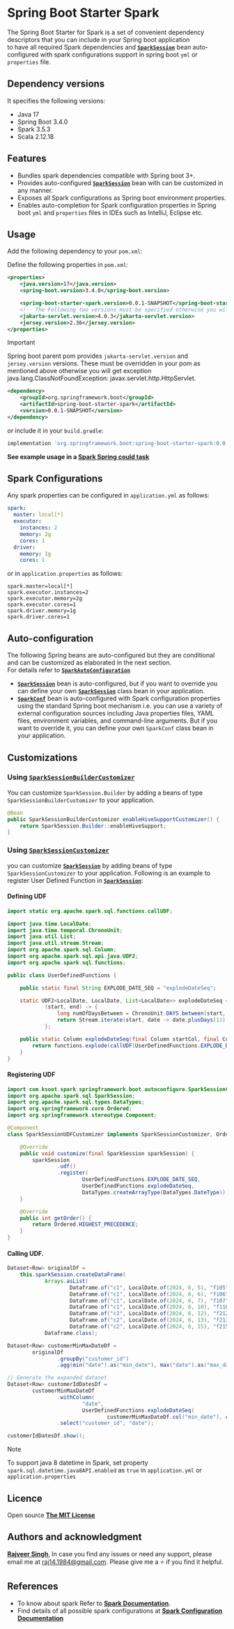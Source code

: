 # Spring Boot Starter Spark
The Spring Boot Starter for Spark is a set of convenient dependency descriptors that you can include in your Spring boot application  
to have all required Spark dependencies and [**`SparkSession`**](https://spark.apache.org/docs/latest/api/java/org/apache/spark/sql/SparkSession.html) bean auto-configured with spark configurations support in spring boot `yml` or `properties` file.

## Dependency versions
It specifies the following versions:
* Java 17
* Spring Boot 3.4.0
* Spark 3.5.3
* Scala 2.12.18

## Features
* Bundles spark dependencies compatible with Spring boot 3+.   
* Provides auto-configured [**`SparkSession`**](https://spark.apache.org/docs/latest/api/java/org/apache/spark/sql/SparkSession.html) bean with can be customized in any manner.
* Exposes all Spark configurations as Spring boot environment properties.
* Enables auto-completion for Spark configuration properties in Spring boot `yml` and `properties` files in IDEs such as IntelliJ, Eclipse etc.

## Usage
Add the following dependency to your `pom.xml`:

Define the following properties in `pom.xml`:

```xml
<properties>
    <java.version>17</java.version>
    <spring-boot.version>3.4.0</spring-boot.version>

    <spring-boot-starter-spark.version>0.0.1-SNAPSHOT</spring-boot-starter-spark.version>
    <!-- The Following two versions must be specified otherwise you will get exception java.lang.ClassNotFoundException: javax.servlet.http.HttpServlet-->
    <jakarta-servlet.version>4.0.3</jakarta-servlet.version>
    <jersey.version>2.36</jersey.version>
</properties>
```
> [!IMPORTANT]
Spring boot parent pom provides `jakarta-servlet.version` and `jersey.version` versions.
These must be overridden in your pom as mentioned above otherwise you will get exception java.lang.ClassNotFoundException: javax.servlet.http.HttpServlet.
```xml
<dependency>
    <groupId>org.springframework.boot</groupId>
    <artifactId>spring-boot-starter-spark</artifactId>
    <version>0.0.1-SNAPSHOT</version>
</dependency>
```
or include it in your `build.gradle`:
```gradle
implementation 'org.springframework.boot:spring-boot-starter-spark:0.0.1-SNAPSHOT'
```

**See example usage in a [Spark Spring could task](https://github.com/officiallysingh/spark-try-me)**

## Spark Configurations
Any spark properties can be configured in `application.yml` as follows:

```yaml
spark:
  master: local[*]
  executor:
    instances: 2
    memory: 2g
    cores: 1
  driver:
    memory: 1g
    cores: 1
```

or in `application.properties` as follows:
```properties
spark.master=local[*]
spark.executor.instances=2
spark.executor.memory=2g
spark.executor.cores=1
spark.driver.memory=1g
spark.driver.cores=1
```

## Auto-configuration
The following Spring beans are auto-configured but they are conditional and can be customized as elaborated in the next section.  
For details refer to [**`SparkAutoConfiguration`**](src/main/java/com/ksoot/spark/springframework/boot/autoconfigure/SparkAutoConfiguration.java)
* [**`SparkSession`**](https://spark.apache.org/docs/latest/api/java/org/apache/spark/sql/SparkSession.html) bean is auto-configured, but if you want to override you can define your own [**`SparkSession`**](https://spark.apache.org/docs/latest/api/java/org/apache/spark/sql/SparkSession.html) class bean in your application.
* [**`SparkConf`**](https://spark.apache.org/docs/latest/api/java/org/apache/spark/SparkConf.html) bean is auto-configured with Spark configuration properties using the standard Spring boot mechanism i.e. you can use a variety of external configuration sources including Java properties files, YAML files, environment variables, and command-line arguments.
But if you want to override it, you can define your own `SparkConf` class bean in your application.

## Customizations
### Using [**`SparkSessionBuilderCustomizer`**](src/main/java/com/ksoot/spark/springframework/boot/autoconfigure/SparkSessionBuilderCustomizer.java) 
You can customize `SparkSession.Builder` by adding a beans of type `SparkSessionBuilderCustomizer` to your application.

```java
@Bean
public SparkSessionBuilderCustomizer enableHiveSupportCustomizer() {
    return SparkSession.Builder::enableHiveSupport;
}
```
###  Using [**`SparkSessionCustomizer`**](src/main/java/com/ksoot/spark/springframework/boot/autoconfigure/SparkSessionCustomizer.java) 
you can customize [**`SparkSession`**](https://spark.apache.org/docs/latest/api/java/org/apache/spark/sql/SparkSession.html) by adding beans of type `SparkSessionCustomizer` to your application.
Following is an example to register User Defined Function in [**`SparkSession`**](https://spark.apache.org/docs/latest/api/java/org/apache/spark/sql/SparkSession.html):

#### Defining UDF
```java
import static org.apache.spark.sql.functions.callUDF;

import java.time.LocalDate;
import java.time.temporal.ChronoUnit;
import java.util.List;
import java.util.stream.Stream;
import org.apache.spark.sql.Column;
import org.apache.spark.sql.api.java.UDF2;
import org.apache.spark.sql.functions;

public class UserDefinedFunctions {

    public static final String EXPLODE_DATE_SEQ = "explodeDateSeq";

    static UDF2<LocalDate, LocalDate, List<LocalDate>> explodeDateSeq =
            (start, end) -> {
                long numOfDaysBetween = ChronoUnit.DAYS.between(start, end) + 1;
                return Stream.iterate(start, date -> date.plusDays(1)).limit(numOfDaysBetween).toList();
            };

    public static Column explodeDateSeq(final Column startCol, final Column endCol) {
        return functions.explode(callUDF(UserDefinedFunctions.EXPLODE_DATE_SEQ, startCol, endCol));
    }
}
```

#### Registering UDF
```java
import com.ksoot.spark.springframework.boot.autoconfigure.SparkSessionCustomizer;
import org.apache.spark.sql.SparkSession;
import org.apache.spark.sql.types.DataTypes;
import org.springframework.core.Ordered;
import org.springframework.stereotype.Component;

@Component
class SparkSessionUDFCustomizer implements SparkSessionCustomizer, Ordered {

    @Override
    public void customize(final SparkSession sparkSession) {
        sparkSession
                .udf()
                .register(
                        UserDefinedFunctions.EXPLODE_DATE_SEQ,
                        UserDefinedFunctions.explodeDateSeq,
                        DataTypes.createArrayType(DataTypes.DateType));
    }

    @Override
    public int getOrder() {
        return Ordered.HIGHEST_PRECEDENCE;
    }
}
```

#### Calling UDF.
```java
Dataset<Row> originalDf =
    this.sparkSession.createDataFrame(
            Arrays.asList(
                    Dataframe.of("c1", LocalDate.of(2024, 6, 5), "f105"),
                    Dataframe.of("c1", LocalDate.of(2024, 6, 6), "f106"),
                    Dataframe.of("c1", LocalDate.of(2024, 6, 7), "f107"),
                    Dataframe.of("c1", LocalDate.of(2024, 6, 10), "f110"),
                    Dataframe.of("c2", LocalDate.of(2024, 6, 12), "f212"),
                    Dataframe.of("c2", LocalDate.of(2024, 6, 13), "f213"),
                    Dataframe.of("c2", LocalDate.of(2024, 6, 15), "f215")),
            Dataframe.class);

Dataset<Row> customerMinMaxDateDf =
        originalDf
                .groupBy("customer_id")
                .agg(min("date").as("min_date"), max("date").as("max_date"));

// Generate the expanded dataset
Dataset<Row> customerIdDatesDf =
        customerMinMaxDateDf
                .withColumn(
                        "date",
                        UserDefinedFunctions.explodeDateSeq(
                                customerMinMaxDateDf.col("min_date"), customerMinMaxDateDf.col("max_date")))
                .select("customer_id", "date");

customerIdDatesDf.show();   
```
> [!NOTE]
> To support java 8 datetime in Spark, set property `spark.sql.datetime.java8API.enabled` as `true` in `application.yml` or `application.properties`

## Licence
Open source [**The MIT License**](http://www.opensource.org/licenses/mit-license.php)

## Authors and acknowledgment
[**Rajveer Singh**](https://www.linkedin.com/in/rajveer-singh-589b3950/), In case you find any issues or need any support, please email me at raj14.1984@gmail.com.
Please give me a :star: if you find it helpful.

## References
* To know about spark Refer to [**Spark Documentation**](https://spark.apache.org/docs/3.5.3/).
* Find details of all possible spark configurations at [**Spark Configuration Documentation**](https://spark.apache.org/docs/3.5.3/configuration.html)